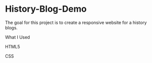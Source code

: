 # History-Blog-Demo


The goal for this project is to create a responsive website for a history blogs.

What I Used

HTML5

CSS
